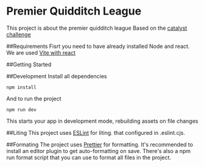 # Premier Quidditch League

This project is about the premier quidditch league
Based on the [catalyst challenge](https://github.com/ca-taly-st/pql-instructions)

##Requirements
Fisrt you need to have already installed Node and react.
We are used [Vite with react](https://vitejs.dev/)

##Getting Started

##Development
Install all dependencies

    npm install

And to run the project

    npm run dev

This starts your app in development mode, rebuilding assets on file changes

##Liting 
This project uses [ESLint](https://eslint.org/) for liting. that configured in .eslint.cjs.

##Formating
The project uses [Prettier](https://prettier.io/) for formatting. It's recommended to install an editor plugin to get auto-formatting on save. There's also a npm run format script that
you can use to format all files in the project.